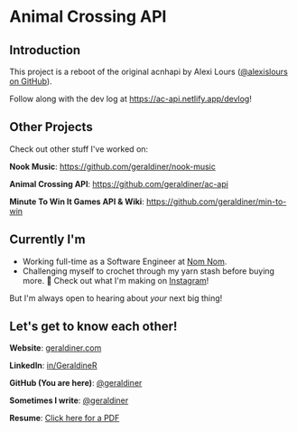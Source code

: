 # Animal Crossing API

## Introduction

This project is a reboot of the original acnhapi by Alexi Lours ([@alexislours on GitHub](https://github.com/alexislours)).

Follow along with the dev log at https://ac-api.netlify.app/devlog!


## Other Projects

Check out other stuff I've worked on:

**Nook Music**: https://github.com/geraldiner/nook-music

**Animal Crossing API**: https://github.com/geraldiner/ac-api

**Minute To Win It Games API & Wiki**: https://github.com/geraldiner/min-to-win

## Currently I'm

- Working full-time as a Software Engineer at <a target="_blank" href="https://nomnomnow.com">Nom Nom</a>.
- Challenging myself to crochet through my yarn stash before buying more. 🤠 Check out what I'm making on [Instagram](https://instagram.com/geraldinedesu)!

But I'm always open to hearing about _your_ next big thing!

## Let's get to know each other!

**Website**: [geraldiner.com](https://geraldiner.com)

**LinkedIn**: [in/GeraldineR](https://linkedin.com/in/geraldiner)

**GitHub (You are here)**: [@geraldiner](https://github.com/geraldiner)

**Sometimes I write**: [@geraldiner](https://geraldiner.hashnode.dev)

**Resume**: [Click here for a PDF](https://geraldiner.com/GeraldineRagsac_Resume_2025.pdf)
